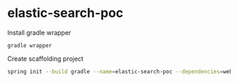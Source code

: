 # elastic-search-poc

Install gradle wrapper
```
gradle wrapper
```

Create scaffolding project
```bash
spring init --build gradle --name=elastic-search-poc --dependencies=web,data-jpa,mysql,devtools,thymeleaf --package-name=com.amm.artifact elastic-search-poc
```


